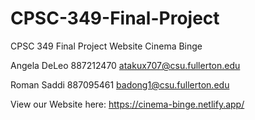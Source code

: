 # CPSC-349-Final-Project
CPSC 349 Final Project Website Cinema Binge

Angela DeLeo      887212470     atakux707@csu.fullerton.edu

Roman Saddi       887095461     badong1@csu.fullerton.edu


View our Website here: https://cinema-binge.netlify.app/
